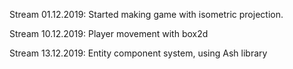 Stream 01.12.2019:
Started making game with isometric projection.

Stream 10.12.2019:
Player movement with box2d

Stream 13.12.2019:
Entity component system, using Ash library
